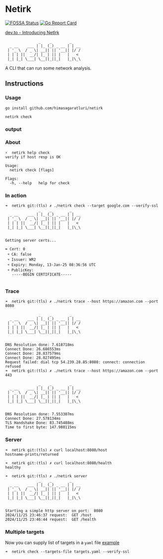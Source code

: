 # Netirk

[![FOSSA Status](https://app.fossa.com/api/projects/git%2Bgithub.com%2Fhimasagaratluri%2Fnetirk.svg?type=shield)](https://app.fossa.com/projects/git%2Bgithub.com%2Fhimasagaratluri%2Fnetirk?ref=badge_shield) [![Go Report Card](https://goreportcard.com/badge/github.com/himasagaratluri/netirk)](https://goreportcard.com/report/github.com/himasagaratluri/netirk)

[dev.to - Introducing NetIrk](https://dev.to/himaatluri/introducing-netirk-a-lightweight-cli-tool-for-high-level-network-insights-5e4p)

```(shell)
               _    _        _    
  _ __    ___ | |_ (_) _ __ | | __
 | '_ \  / _ \| __|| || '__|| |/ /
 | | | ||  __/| |_ | || |   |   < 
 |_| |_| \___| \__||_||_|   |_|\_\
```

A CLI that can run some network analysis.

## Instructions

### Usage

```(shell)
go install github.com/himasagaratluri/netirk

netirk check
```

### output

### About

```(shell)
⚡  netirk help check
verify if host resp is OK

Usage:
  netirk check [flags]

Flags:
  -h, --help   help for check
```

### In action

```(shell)
➜  netirk git:(tls) ✗ ./netirk check --target google.com --verify-ssl
               _    _        _    
  _ __    ___ | |_ (_) _ __ | | __
 | '_ \  / _ \| __|| || '__|| |/ /
 | | | ||  __/| |_ | || |   |   < 
 |_| |_| \___| \__||_||_|   |_|\_\
                                  

Getting server certs...

➥ Cert: 0 
 ￫ CA: false
 ￫ Issuer: WR2
 ￫ Expiry: Monday, 13-Jan-25 08:36:56 UTC
 ￫ PublicKey: 
   -----BEGIN CERTIFICATE-----
   
```

### Trace

```(shell)
➜  netirk git:(tls) ✗ ./netirk trace --host https://amazon.com --port 8080

               _    _        _    
  _ __    ___ | |_ (_) _ __ | | __
 | '_ \  / _ \| __|| || '__|| |/ /
 | | | ||  __/| |_ | || |   |   < 
 |_| |_| \___| \__||_||_|   |_|\_\
                                  

DNS Resolution done: 7.618718ms
Connect Done: 26.686553ms
Connect Done: 28.837579ms
Connect Done: 28.027495ms
Request failed: dial tcp 54.239.28.85:8080: connect: connection refused
➜  netirk git:(tls) ✗ ./netirk trace --host https://amazon.com --port 443 

               _    _        _    
  _ __    ___ | |_ (_) _ __ | | __
 | '_ \  / _ \| __|| || '__|| |/ /
 | | | ||  __/| |_ | || |   |   < 
 |_| |_| \___| \__||_||_|   |_|\_\
                                  

DNS Resolution done: 7.553307ms
Connect Done: 27.578134ms
TLS Handshake Done: 83.745488ms
Time to first byte: 147.988115ms
```

### Server

```(shell)
➜  netirk git:(tls) ✗ curl localhost:8080/host
hostname-prints/returned

➜  netirk git:(tls) ✗ curl localhost:8080/health
healthy          
```

```(shell)
➜  netirk git:(tls) ✗ ./netirk server                                   
               _    _        _ 
  _ __    ___ | |_ (_) _ __ | | __
 | '_ \  / _ \| __|| || '__|| |/ /
 | | | ||  __/| |_ | || |   |   < 
 |_| |_| \___| \__||_||_|   |_|\_\
                                  

Starting a simple http server on port:  8080
2024/11/25 23:46:37 request:  GET /host
2024/11/25 23:46:44 request:  GET /health
```

### Multiple targets

Now you can supply list of targets in a `yaml` file
[example](./examples/targets.yaml)

```(shell)
➜  netirk check --targets-file targets.yaml --verify-ssl
```
